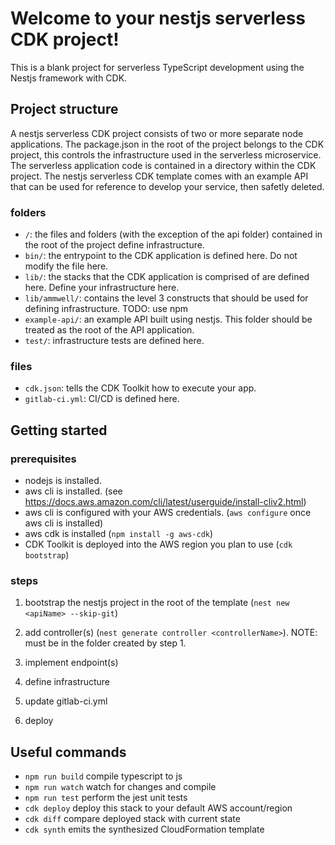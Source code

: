 # Welcome to your nestjs serverless CDK project!

This is a blank project for serverless TypeScript development using the Nestjs framework with CDK.

## Project structure

A nestjs serverless CDK project consists of two or more separate node applications. The package.json in the root
of the project belongs to the CDK project, this controls the infrastructure used in the serverless microservice. 
The serverless application code is contained in a directory within the CDK project. The nestjs serverless CDK 
template comes with an example API that can be used for reference to develop your service, then safetly deleted.

### folders

- `/`: the files and folders (with the exception of the api folder) contained in the root of the project define infrastructure.
- `bin/`: the entrypoint to the CDK application is defined here. Do not modify the file here.
- `lib/`: the stacks that the CDK application is comprised of are defined here. Define your infrastructure here.
- `lib/ammwell/`: contains the level 3 constructs that should be used for defining infrastructure. TODO: use npm
- `example-api/`: an example API built using nestjs. This folder should be treated as the root of the API application.
- `test/`: infrastructure tests are defined here.

### files

- `cdk.json`: tells the CDK Toolkit how to execute your app.
- `gitlab-ci.yml`: CI/CD is defined here.


## Getting started

### prerequisites

- nodejs is installed.
- aws cli is installed. (see https://docs.aws.amazon.com/cli/latest/userguide/install-cliv2.html)
- aws cli is configured with your AWS credentials. (`aws configure`  once aws cli is installed)
- aws cdk is installed (`npm install -g aws-cdk`)
- CDK Toolkit is deployed into the AWS region you plan to use (`cdk bootstrap`)


### steps

1) bootstrap the nestjs project in the root of the template (`nest new <apiName> --skip-git`)

2) add controller(s) (`nest generate controller <controllerName>`). NOTE: must be in the folder created by step 1.

3) implement endpoint(s)

4) define infrastructure

5) update gitlab-ci.yml

6) deploy

## Useful commands

 * `npm run build`   compile typescript to js
 * `npm run watch`   watch for changes and compile
 * `npm run test`    perform the jest unit tests
 * `cdk deploy`      deploy this stack to your default AWS account/region
 * `cdk diff`        compare deployed stack with current state
 * `cdk synth`       emits the synthesized CloudFormation template

